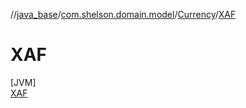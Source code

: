 //[java_base](../../../../index.md)/[com.shelson.domain.model](../../index.md)/[Currency](../index.md)/[XAF](index.md)

# XAF

[JVM]\
[XAF](index.md)
